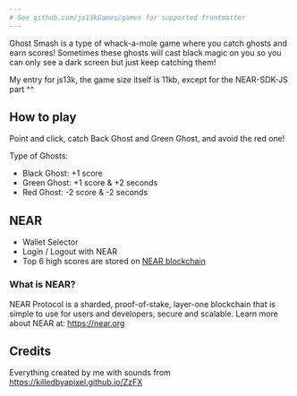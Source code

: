 ```yaml
---
# See github.com/js13kGames/games for supported frontmatter
---
```

Ghost Smash is a type of whack-a-mole game where you catch ghosts and earn scores! 
Sometimes these ghosts will cast black magic on you so you can only see a dark screen but just keep catching them!  

My entry for js13k, the game size itself is 11kb, except for the NEAR-SDK-JS part ^^ 

## How to play 

Point and click, catch Back Ghost and Green Ghost, and avoid the red one!

Type of Ghosts:
- Black Ghost: +1 score
- Green Ghost: +1 score & +2 seconds
- Red Ghost: -2 score & -2 seconds


## NEAR 
- Wallet Selector
- Login / Logout with NEAR 
- Top 6 high scores are stored on [NEAR blockchain](https://near.org/about/) 

### What is NEAR? 
NEAR Protocol is a sharded, proof-of-stake, layer-one blockchain that is simple to use for users and developers, secure and scalable. Learn more about NEAR at: https://near.org

## Credits 

Everything created by me with sounds from <https://killedbyapixel.github.io/ZzFX>